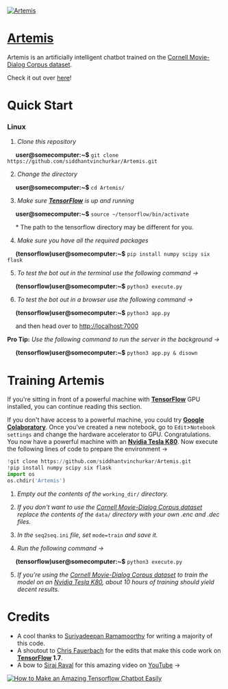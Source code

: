 [![Artemis](https://u.imageresize.org/5f5779be-6ec1-4e6a-9703-20ba9c4f993f.png)](https://artemisai.tk/ "Artemis")
# [Artemis](https://artemisai.tk/ "Artemis")

Artemis is an artificially intelligent chatbot trained on the [Cornell Movie-Dialog Corpus dataset](http://www.cs.cornell.edu/~cristian/Cornell_Movie-Dialogs_Corpus.html "Cornell Movie-Dialog Corpus dataset").

Check it out over [here](https://artemisai.tk "Artemis")!

# Quick Start

### Linux
1. *Clone this repository*

&nbsp;&nbsp;&nbsp;&nbsp;&nbsp;**user@somecomputer:~$** ```git clone https://github.com/siddhantvinchurkar/Artemis.git```

2. *Change the directory*

&nbsp;&nbsp;&nbsp;&nbsp;&nbsp;**user@somecomputer:~$** ```cd Artemis/```

3. *Make sure **[TensorFlow](https://www.tensorflow.org/ "TensorFlow")** is up and running*

&nbsp;&nbsp;&nbsp;&nbsp;&nbsp;**user@somecomputer:~$** ```source ~/tensorflow/bin/activate```

&nbsp;&nbsp;&nbsp;&nbsp;&nbsp;\* The path to the tensorflow directory may be different for you.

4. *Make sure you have all the required packages*

&nbsp;&nbsp;&nbsp;&nbsp;&nbsp;**(tensorflow)user@somecomputer:~$** ```pip install numpy scipy six flask```

5. *To test the bot out in the terminal use the following command →*

&nbsp;&nbsp;&nbsp;&nbsp;&nbsp;**(tensorflow)user@somecomputer:~$** ```python3 execute.py```

6. *To test the bot out in a browser use the following command →*

&nbsp;&nbsp;&nbsp;&nbsp;&nbsp;**(tensorflow)user@somecomputer:~$** ```python3 app.py```

&nbsp;&nbsp;&nbsp;&nbsp;&nbsp;and then head over to [http://localhost:7000](http://localhost:7000 "localhost on port 7000")

**Pro Tip:**  *Use the following command to run the server in the background →*

&nbsp;&nbsp;&nbsp;&nbsp;&nbsp;**(tensorflow)user@somecomputer:~$** ```python3 app.py & disown```

# Training Artemis

If you're sitting in front of a powerful machine with **[TensorFlow](https://www.tensorflow.org/ "TensorFlow")** GPU installed, you can continue reading this section.

If you don't have access to a powerful machine, you could try **[Google Colaboratory](https://colab.research.google.com/ "Google Colaboratory")**. Once you've created a new notebook, go to ```Edit```>```Notebook settings``` and change the hardware accelerator to GPU. Congratulations. You now have a powerful machine with an **[Nvidia Tesla K80](https://www.nvidia.com/en-us/data-center/tesla-k80/ "Nvidia Tesla K80")**. Now execute the following lines of code to prepare the environment →

```python
!git clone https://github.com/siddhantvinchurkar/Artemis.git
!pip install numpy scipy six flask
import os
os.chdir('Artemis')
```

1. *Empty out the contents of the* ```working_dir/``` *directory.*

2. *If you don't want to use the [Cornell Movie-Dialog Corpus dataset](http://www.cs.cornell.edu/~cristian/Cornell_Movie-Dialogs_Corpus.html "Cornell Movie-Dialog Corpus dataset") replace the contents of the* ```data/``` *directory with your own .enc and .dec files.*

3. *In the* ```seq2seq.ini``` *file, set* ```mode=train``` *and save it.*

4. *Run the following command →*

&nbsp;&nbsp;&nbsp;&nbsp;&nbsp;**(tensorflow)user@somecomputer:~$** ```python3 execute.py```

5. *If you're using the [Cornell Movie-Dialog Corpus dataset](http://www.cs.cornell.edu/~cristian/Cornell_Movie-Dialogs_Corpus.html "Cornell Movie-Dialog Corpus dataset") to train the model on an [Nvidia Tesla K80](https://www.nvidia.com/en-us/data-center/tesla-k80/ "Nvidia Tesla K80"), about 10 hours of training should yield decent results.*

# Credits

* A cool thanks to [Suriyadeepan Ramamoorthy](https://github.com/suriyadeepan "Suriyadeepan Ramamoorthy") for writing a majority of this code.
* A shoutout to [Chris Fauerbach](https://github.com/chrisfauerbach "Chris Fauerbach") for the edits that make this code work on **[TensorFlow](https://www.tensorflow.org/ "TensorFlow") 1.7**.
* A bow to [Siraj Raval](https://github.com/llSourcell "Siraj Raval") for this amazing video on [YouTube](https://www.youtube.com/watch?v=SJDEOWLHYVo&feature=youtu.be) →

[![How to Make an Amazing Tensorflow Chatbot Easily](http://img.youtube.com/vi/SJDEOWLHYVo/0.jpg)](http://www.youtube.com/watch?v=SJDEOWLHYVo "How to Make an Amazing Tensorflow Chatbot Easily")
